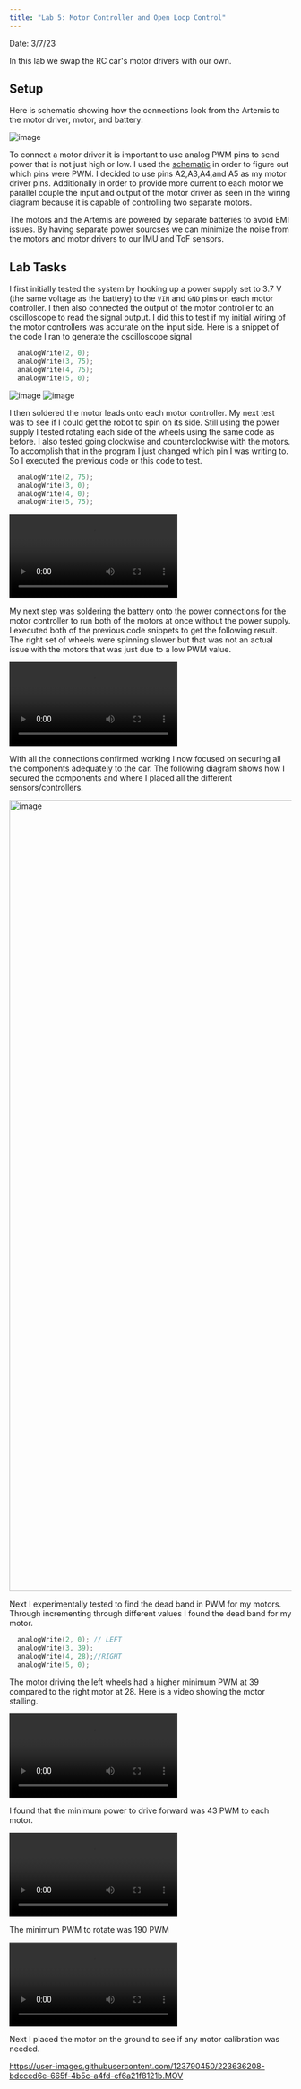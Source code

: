 ```yaml
---
title: "Lab 5: Motor Controller and Open Loop Control"
---
```

Date: 3/7/23

In this lab we swap the RC car's motor drivers with our own.

## Setup

Here is schematic showing how the connections look from the Artemis to the motor driver, motor, and battery:

![image](https://user-images.githubusercontent.com/123790450/223622925-f5dbd90b-e19b-43e7-b718-579dd6ecf059.png)

To connect a motor driver it is important to use analog PWM pins to send power that is not just high or low. I used the [schematic](https://cdn.sparkfun.com/assets/5/5/1/6/3/RedBoard-Artemis-Nano.pdf) in order to figure out which pins were PWM. I decided to use pins A2,A3,A4,and A5 as my motor driver pins. Additionally in order to provide more current to each motor we parallel couple the input and output of the motor driver as seen in the wiring diagram because it is capable of controlling two separate motors.

The motors and the Artemis are powered by separate batteries to avoid EMI issues. By having separate power sourcses we can minimize the noise from the motors and motor drivers to our IMU and ToF sensors.

## Lab Tasks

I first initially tested the system by hooking up a power supply set to 3.7 V (the same voltage as the battery) to the `VIN` and `GND` pins on each motor controller. I then also connected the output of the motor controller to an oscilloscope to read the signal output. I did this to test if my initial wiring of the motor controllers was accurate on the input side. Here is a snippet of the code I ran to generate the oscilloscope signal
```c++
  analogWrite(2, 0);
  analogWrite(3, 75);
  analogWrite(4, 75);
  analogWrite(5, 0);
  ```

![image](https://user-images.githubusercontent.com/123790450/223633756-9062ed6a-4b2f-459f-ba68-dd764ab70137.png)
![image](https://user-images.githubusercontent.com/123790450/223634407-c273f8b2-0106-488d-9760-967e8de8b3ec.png)

I then soldered the motor leads onto each motor controller. My next test was to see if I could get the robot to spin on its side. Still using the power supply I tested rotating each side of the wheels using the same code as before. I also tested going clockwise and counterclockwise with the motors. To accomplish that in the program I just changed which pin I was writing to. So I executed the previous code or this code to test.
```c++
  analogWrite(2, 75);
  analogWrite(3, 0);
  analogWrite(4, 0);
  analogWrite(5, 75);
  ```

<video src="https://user-images.githubusercontent.com/123790450/223635040-1c92fe3c-9338-47fd-b0ff-df26afd08459.MOV" controls="controls" style="max-width: 730px;">
</video>

My next step was soldering the battery onto the power connections for the motor controller to run both of the motors at once without the power supply. I executed both of the previous code snippets to get the following result. The right set of wheels were spinning slower but that was not an actual issue with the motors that was just due to a low PWM value.

<video src="https://user-images.githubusercontent.com/123790450/223635845-30f1b32d-a4bf-4a8c-902f-203285491aa7.MOV" controls ="controls" style="max-width: 730px;">
</video>

With all the connections confirmed working I now focused on securing all the components adequately to the car. The following diagram shows how I secured the components and where I placed all the different sensors/controllers.

<img width="1409" alt="image" src="https://user-images.githubusercontent.com/123790450/223640069-882e9967-f45c-4517-8a66-a7842518ed61.png">

Next I experimentally tested to find the dead band in PWM for my motors. Through incrementing through different values I found the dead band for my motor.

```c++
  analogWrite(2, 0); // LEFT
  analogWrite(3, 39);
  analogWrite(4, 28);//RIGHT
  analogWrite(5, 0);
```
The motor driving the left wheels had a higher minimum PWM at 39 compared to the right motor at 28. Here is a video showing the motor stalling.

<video src="https://user-images.githubusercontent.com/123790450/223639737-ed27f8e5-2de4-4ad4-af0e-f7b57a1fafba.MOV" controls="controls" style = "max-width: 730px;"> </video>

I found that the minimum power to drive forward was 43 PWM to each motor.


<video src="https://user-images.githubusercontent.com/123790450/223644155-bb0e85a9-435b-4cb2-a9f0-e2a559d06691.MOV" controls ="controls" style = "max-width:730px;"> </video>


The minimum PWM to rotate was 190 PWM


<video src ="https://user-images.githubusercontent.com/123790450/223644198-6b8b345b-3828-4aab-8a9d-534248c1f16b.MOV" controls="controls" style="max-width:730px;"></video>



Next I placed the motor on the ground to see if any motor calibration was needed.


https://user-images.githubusercontent.com/123790450/223636208-bdcced6e-665f-4b5c-a4fd-cf6a21f8121b.MOV

